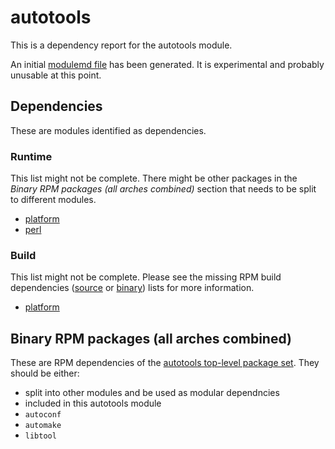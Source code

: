 # autotools
This is a dependency report for the autotools module.

An initial [modulemd file](autotools.yaml) has been generated. It is experimental and probably unusable at this point.
## Dependencies
These are modules identified as dependencies.
### Runtime
This list might not be complete. There might be other packages in the *Binary RPM packages (all arches combined)* section that needs to be split to different modules.
* [platform](../platform)
* [perl](../perl)
### Build
This list might not be complete. Please see the missing RPM build dependencies ([source](all/missing-buildtime-source-packages-short.txt) or [binary](all/missing-buildtime-binary-packages-short.txt)) lists for more information.
* [platform](../platform)
## Binary RPM packages (all arches combined)
These are RPM dependencies of the [autotools top-level package set](autotools.csv). They should be either:
* split into other modules and be used as modular dependncies
* included in this autotools module
* `autoconf`
* `automake`
* `libtool`
